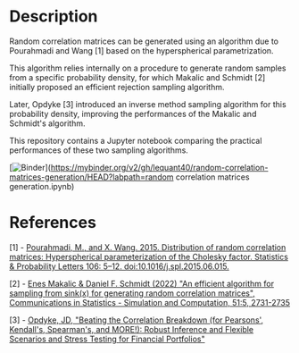 # Description

Random correlation matrices can be generated using an algorithm due to Pourahmadi and Wang [1] based on the hyperspherical parametrization.

This algorithm relies internally on a procedure to generate random samples from a specific probability density, for which Makalic and Schmidt [2] initially proposed an efficient rejection sampling algorithm.

Later, Opdyke [3] introduced an inverse method sampling algorithm for this probability density, improving the performances of the Makalic and Schmidt's algorithm.

This repository contains a Jupyter notebook comparing the practical performances of these two sampling algorithms.

[![Binder](https://mybinder.org/badge_logo.svg)](https://mybinder.org/v2/gh/lequant40/random-correlation-matrices-generation/HEAD?labpath=random correlation matrices generation.ipynb)

# References

[1] - [Pourahmadi, M., and X. Wang. 2015. Distribution of random correlation matrices: Hyperspherical parameterization of the Cholesky factor. Statistics & Probability Letters 106: 5–12. doi:10.1016/j.spl.2015.06.015.](https://www.sciencedirect.com/science/article/abs/pii/S0167715215002011?via%3Dihub)

[2] - [Enes Makalic & Daniel F. Schmidt (2022) "An efficient algorithm for sampling from sink(x) for generating random correlation matrices", Communications in Statistics - Simulation and Computation, 51:5, 2731-2735](https://www.tandfonline.com/doi/abs/10.1080/03610918.2019.1700277?journalCode=lssp20)

[3] - [Opdyke, JD, "Beating the Correlation Breakdown (for Pearsons', Kendall's, Spearman's, and MORE!): Robust Inference and Flexible Scenarios and Stress Testing for Financial Portfolios"](https://ssrn.com/abstract=4056268)     
